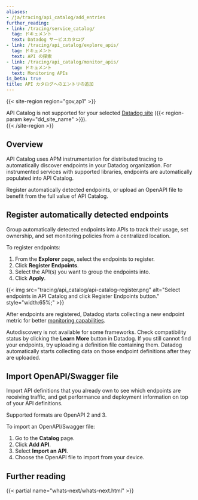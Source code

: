 ```yaml
---
aliases:
- /ja/tracing/api_catalog/add_entries
further_reading:
- link: /tracing/service_catalog/
  tag: ドキュメント
  text: Datadog サービスカタログ
- link: /tracing/api_catalog/explore_apis/
  tag: ドキュメント
  text: API の探索
- link: /tracing/api_catalog/monitor_apis/
  tag: ドキュメント
  text: Monitoring APIs
is_beta: true
title: API カタログへのエントリの追加
---
```


{{< site-region region="gov,ap1" >}}
<div class="alert alert-warning">API Catalog is not supported for your selected <a href="/getting_started/site">Datadog site</a> ({{< region-param key="dd_site_name" >}}).</div>
{{< /site-region >}}

## Overview

API Catalog uses APM instrumentation for distributed tracing to automatically discover endpoints in your Datadog organization. For instrumented services with supported libraries, endpoints are automatically populated into API Catalog.

Register automatically detected endpoints, or upload an OpenAPI file to benefit from the full value of API Catalog.

## Register automatically detected endpoints

Group automatically detected endpoints into APIs to track their usage, set ownership, and set monitoring policies from a centralized location.

To register endpoints:

1. From the **Explorer** page, select the endpoints to register.
2. Click **Register Endpoints**.
3. Select the API(s) you want to group the endpoints into.
4. Click **Apply**.

{{< img src="tracing/api_catalog/api-catalog-register.png" alt="Select endpoints in API Catalog and click Register Endpoints button." style="width:65%;" >}}

After endpoints are registered, Datadog starts collecting a new endpoint metric for better [monitoring capabilities][6].

Autodiscovery is not available for some frameworks. Check compatibility status by clicking the **Learn More** button in Datadog. If you still cannot find your endpoints, try uploading a definition file containing them. Datadog automatically starts collecting data on those endpoint definitions after they are uploaded.

## Import OpenAPI/Swagger file

Import API definitions that you already own to see which endpoints are receiving traffic, and get performance and deployment information on top of your API definitions.

Supported formats are OpenAPI 2 and 3.

To import an OpenAPI/Swagger file:

1. Go to the **Catalog** page.
2. Click **Add API**.
3. Select **Import an API**.
4. Choose the OpenAPI file to import from your device.

## Further reading

{{< partial name="whats-next/whats-next.html" >}}

[1]: https://app.datadoghq.com/apis/setup
[2]: /ja/tracing/service_catalog/
[3]: /ja/tracing/trace_collection/
[4]: https://app.datadoghq.com/apis/catalog-page
[5]: https://app.datadoghq.com/apis/catalog
[6]: /ja/tracing/api_catalog/monitor_apis/